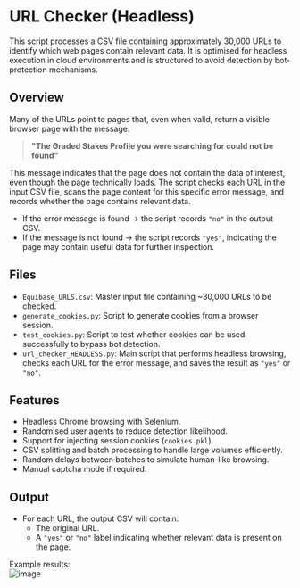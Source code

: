 # URL Checker (Headless)

This script processes a CSV file containing approximately 30,000 URLs to identify which web pages contain relevant data. It is optimised for headless execution in cloud environments and is structured to avoid detection by bot-protection mechanisms.

## Overview

Many of the URLs point to pages that, even when valid, return a visible browser page with the message:

> **"The Graded Stakes Profile you were searching for could not be found"**

This message indicates that the page does not contain the data of interest, even though the page technically loads. The script checks each URL in the input CSV file, scans the page content for this specific error message, and records whether the page contains relevant data.

- If the error message is found → the script records `"no"` in the output CSV.
- If the message is not found → the script records `"yes"`, indicating the page may contain useful data for further inspection.

## Files

- `Equibase_URLS.csv`: Master input file containing ~30,000 URLs to be checked.
- `generate_cookies.py`: Script to generate cookies from a browser session.
- `test_cookies.py`: Script to test whether cookies can be used successfully to bypass bot detection.
- `url_checker_HEADLESS.py`: Main script that performs headless browsing, checks each URL for the error message, and saves the result as `"yes"` or `"no"`.

## Features

- Headless Chrome browsing with Selenium.
- Randomised user agents to reduce detection likelihood.
- Support for injecting session cookies (`cookies.pkl`).
- CSV splitting and batch processing to handle large volumes efficiently.
- Random delays between batches to simulate human-like browsing.
- Manual captcha mode if required.


## Output

- For each URL, the output CSV will contain:
  - The original URL.
  - A `"yes"` or `"no"` label indicating whether relevant data is present on the page.

Example results:  
![image](https://github.com/user-attachments/assets/06ebc592-17df-4e43-8382-d783e558d269)
